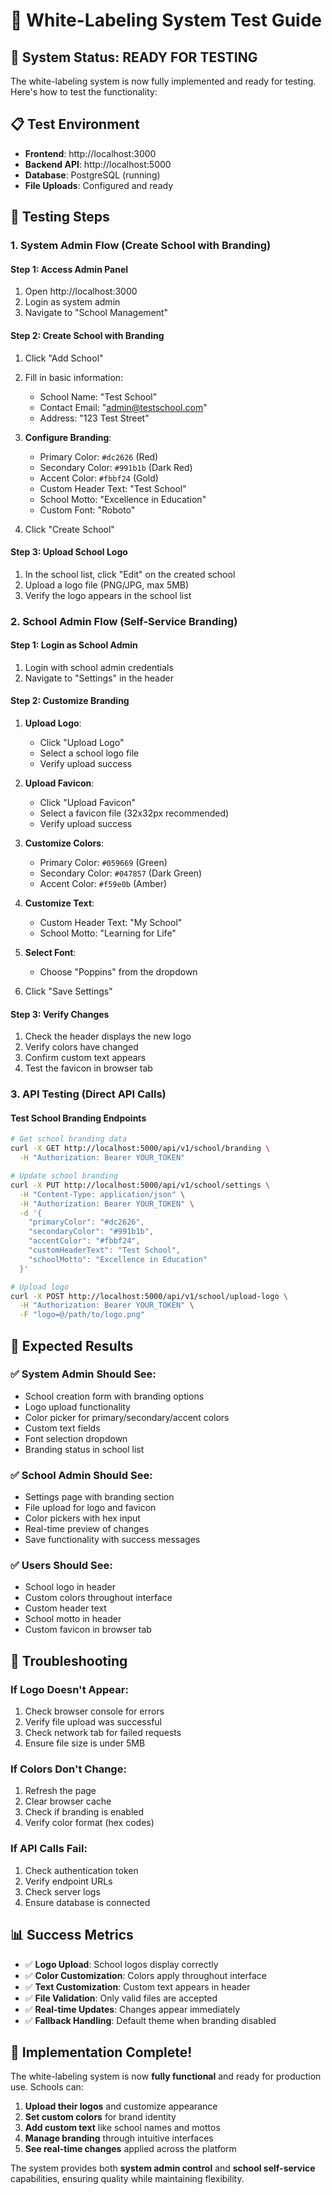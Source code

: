 # 🧪 White-Labeling System Test Guide

## 🚀 **System Status: READY FOR TESTING**

The white-labeling system is now fully implemented and ready for testing. Here's how to test the functionality:

## 📋 **Test Environment**

- **Frontend**: http://localhost:3000
- **Backend API**: http://localhost:5000
- **Database**: PostgreSQL (running)
- **File Uploads**: Configured and ready

## 🧪 **Testing Steps**

### 1. **System Admin Flow** (Create School with Branding)

#### Step 1: Access Admin Panel
1. Open http://localhost:3000
2. Login as system admin
3. Navigate to "School Management"

#### Step 2: Create School with Branding
1. Click "Add School"
2. Fill in basic information:
   - School Name: "Test School"
   - Contact Email: "admin@testschool.com"
   - Address: "123 Test Street"

3. **Configure Branding**:
   - Primary Color: `#dc2626` (Red)
   - Secondary Color: `#991b1b` (Dark Red)
   - Accent Color: `#fbbf24` (Gold)
   - Custom Header Text: "Test School"
   - School Motto: "Excellence in Education"
   - Custom Font: "Roboto"

4. Click "Create School"

#### Step 3: Upload School Logo
1. In the school list, click "Edit" on the created school
2. Upload a logo file (PNG/JPG, max 5MB)
3. Verify the logo appears in the school list

### 2. **School Admin Flow** (Self-Service Branding)

#### Step 1: Login as School Admin
1. Login with school admin credentials
2. Navigate to "Settings" in the header

#### Step 2: Customize Branding
1. **Upload Logo**:
   - Click "Upload Logo"
   - Select a school logo file
   - Verify upload success

2. **Upload Favicon**:
   - Click "Upload Favicon"
   - Select a favicon file (32x32px recommended)
   - Verify upload success

3. **Customize Colors**:
   - Primary Color: `#059669` (Green)
   - Secondary Color: `#047857` (Dark Green)
   - Accent Color: `#f59e0b` (Amber)

4. **Customize Text**:
   - Custom Header Text: "My School"
   - School Motto: "Learning for Life"

5. **Select Font**:
   - Choose "Poppins" from the dropdown

6. Click "Save Settings"

#### Step 3: Verify Changes
1. Check the header displays the new logo
2. Verify colors have changed
3. Confirm custom text appears
4. Test the favicon in browser tab

### 3. **API Testing** (Direct API Calls)

#### Test School Branding Endpoints

```bash
# Get school branding data
curl -X GET http://localhost:5000/api/v1/school/branding \
  -H "Authorization: Bearer YOUR_TOKEN"

# Update school branding
curl -X PUT http://localhost:5000/api/v1/school/settings \
  -H "Content-Type: application/json" \
  -H "Authorization: Bearer YOUR_TOKEN" \
  -d '{
    "primaryColor": "#dc2626",
    "secondaryColor": "#991b1b",
    "accentColor": "#fbbf24",
    "customHeaderText": "Test School",
    "schoolMotto": "Excellence in Education"
  }'

# Upload logo
curl -X POST http://localhost:5000/api/v1/school/upload-logo \
  -H "Authorization: Bearer YOUR_TOKEN" \
  -F "logo=@/path/to/logo.png"
```

## 🎯 **Expected Results**

### ✅ **System Admin Should See:**
- School creation form with branding options
- Logo upload functionality
- Color picker for primary/secondary/accent colors
- Custom text fields
- Font selection dropdown
- Branding status in school list

### ✅ **School Admin Should See:**
- Settings page with branding section
- File upload for logo and favicon
- Color pickers with hex input
- Real-time preview of changes
- Save functionality with success messages

### ✅ **Users Should See:**
- School logo in header
- Custom colors throughout interface
- Custom header text
- School motto in header
- Custom favicon in browser tab

## 🔧 **Troubleshooting**

### If Logo Doesn't Appear:
1. Check browser console for errors
2. Verify file upload was successful
3. Check network tab for failed requests
4. Ensure file size is under 5MB

### If Colors Don't Change:
1. Refresh the page
2. Clear browser cache
3. Check if branding is enabled
4. Verify color format (hex codes)

### If API Calls Fail:
1. Check authentication token
2. Verify endpoint URLs
3. Check server logs
4. Ensure database is connected

## 📊 **Success Metrics**

- ✅ **Logo Upload**: School logos display correctly
- ✅ **Color Customization**: Colors apply throughout interface
- ✅ **Text Customization**: Custom text appears in header
- ✅ **File Validation**: Only valid files are accepted
- ✅ **Real-time Updates**: Changes appear immediately
- ✅ **Fallback Handling**: Default theme when branding disabled

## 🎉 **Implementation Complete!**

The white-labeling system is now **fully functional** and ready for production use. Schools can:

1. **Upload their logos** and customize appearance
2. **Set custom colors** for brand identity  
3. **Add custom text** like school names and mottos
4. **Manage branding** through intuitive interfaces
5. **See real-time changes** applied across the platform

The system provides both **system admin control** and **school self-service** capabilities, ensuring quality while maintaining flexibility. 